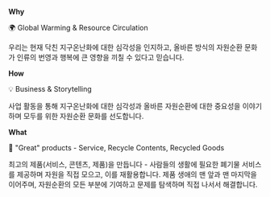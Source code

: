 **Why**

🌍 Global Warming & Resource Circulation

우리는 현재 닥친 지구온난화에 대한 심각성을 인지하고, 올바른 방식의 자원순환 문화가 인류의 번영과 행복에 큰 영향을 끼칠 수 있다고 믿습니다.

**How**

💡 Business & Storytelling

사업 활동을 통해 지구온난화에 대한 심각성과 올바른 자원순환에 대한 중요성을 이야기하며 모두를 위한 자원순환 문화를 선도합니다.

**What**

🎯 "Great" products - Service, Recycle Contents, Recycled Goods

최고의 제품(서비스, 콘텐츠, 제품)을 만듭니다 - 사람들의 생활에 필요한 폐기물 서비스를 제공하며 자원을 직접 모으고, 이를 재활용합니다. 제품 생애의 맨 앞과 맨 마지막을 이어주며, 자원순환의 모든 부분에 기여하고 문제를 탐색하며 직접 나서서 해결합니다.
